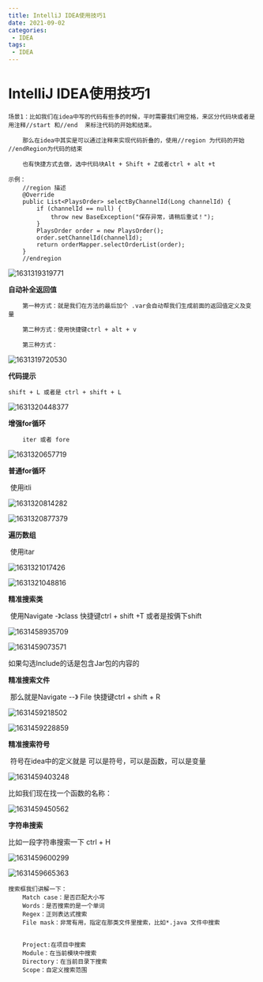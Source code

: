 ```yaml
---
title: IntelliJ IDEA使用技巧1
date: 2021-09-02 
categories:
 - IDEA
tags:
 - IDEA
---
```


# IntelliJ IDEA使用技巧1



```
场景1：比如我们在idea中写的代码有些多的时候，平时需要我们用空格，来区分代码块或者是用注释//start 和//end  来标注代码的开始和结束。

	那么在idea中其实是可以通过注释来实现代码折叠的，使用//region 为代码的开始 //endRegion为代码的结束
	
	也有快捷方式去做，选中代码块Alt + Shift + Z或者ctrl + alt +t
	
示例：
	//region 描述
    @Override
	public List<PlaysOrder> selectByChannelId(Long channelId) {
		if (channelId == null) {
			throw new BaseException("保存异常，请稍后重试！");
		}
		PlaysOrder order = new PlaysOrder();
		order.setChannelId(channelId);
		return orderMapper.selectOrderList(order);
	}
    //endregion
```

![1631319319771](../../../.vuepress/public/images/1631319319771.png)





**自动补全返回值**

```
	第一种方式：就是我们在方法的最后加个 .var会自动帮我们生成前面的返回值定义及变量
	
	第二种方式：使用快捷键ctrl + alt + v
	
	第三种方式：
```

![1631319720530](../../../.vuepress/public/images/1631319720530.png)





**代码提示**

```
shift + L 或者是 ctrl + shift + L
```

![1631320448377](../../../.vuepress/public/images/1631320448377.png)





**增强for循环**

```
	iter 或者 fore
```



![1631320657719](../../../.vuepress/public/images/1631320657719.png)





**普通for循环**

​	使用itli

![1631320814282](../../../.vuepress/public/images/1631320814282.png)

![1631320877379](../../../.vuepress/public/images/1631320877379.png)



**遍历数组**

​	使用itar

![1631321017426](../../../.vuepress/public/images/1631321017426.png)

![1631321048816](../../../.vuepress/public/images/1631321048816.png)





**精准搜索类**

​	使用Navigate -》class  快捷键ctrl + shift +T 或者是按俩下shift

![1631458935709](../../../.vuepress/public/images/1631458935709.png)



![1631459073571](../../../.vuepress/public/images/1631459073571.png)

如果勾选Include的话是包含Jar包的内容的





**精准搜索文件**

​	那么就是Navigate --》 File    快捷键ctrl + shift + R

![1631459218502](../../../.vuepress/public/images/1631459218502.png)



![1631459228859](../../../.vuepress/public/images/1631459228859.png)





**精准搜索符号**

​	符号在idea中的定义就是 可以是符号，可以是函数，可以是变量

![1631459403248](../../../.vuepress/public/images/1631459403248.png)

比如我们现在找一个函数的名称：

![1631459450562](../../../.vuepress/public/images/1631459450562.png)





**字符串搜索**

比如一段字符串搜索一下 ctrl + H

![1631459600299](../../../.vuepress/public/images/1631459600299.png)

![1631459665363](../../../.vuepress/public/images/1631459665363.png)



```
搜索框我们讲解一下： 
	Match case：是否匹配大小写
	Words：是否搜索的是一个单词
	Regex：正则表达式搜索
	File mask：非常有用，指定在那类文件里搜索，比如*.java 文件中搜索
	
	
	Project:在项目中搜索
	Module：在当前模块中搜索
	Directory：在当前目录下搜索
	Scope：自定义搜索范围
	
```









